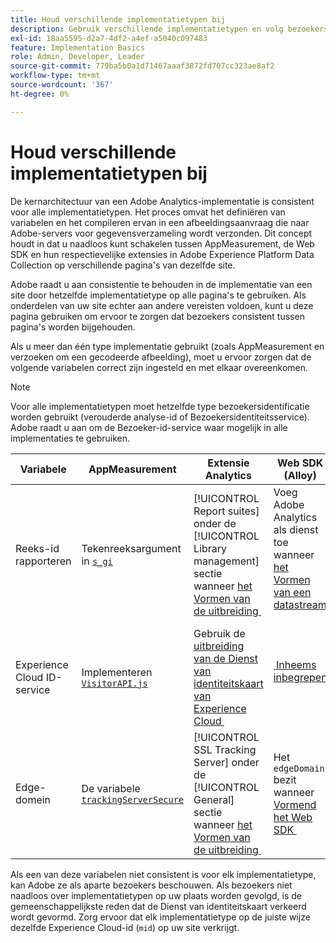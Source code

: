```yaml
---
title: Houd verschillende implementatietypen bij
description: Gebruik verschillende implementatietypen en volg bezoekers naadloos tussen hen.
exl-id: 18aa5595-d2a7-4df2-a4ef-a5040c097483
feature: Implementation Basics
role: Admin, Developer, Leader
source-git-commit: 779ba5b0a1d71467aaaf3872fd707cc323ae8af2
workflow-type: tm+mt
source-wordcount: '367'
ht-degree: 0%

---
```


# Houd verschillende implementatietypen bij

De kernarchitectuur van een Adobe Analytics-implementatie is consistent voor alle implementatietypen. Het proces omvat het definiëren van variabelen en het compileren ervan in een afbeeldingsaanvraag die naar Adobe-servers voor gegevensverzameling wordt verzonden. Dit concept houdt in dat u naadloos kunt schakelen tussen AppMeasurement, de Web SDK en hun respectievelijke extensies in Adobe Experience Platform Data Collection op verschillende pagina&#39;s van dezelfde site.

Adobe raadt u aan consistentie te behouden in de implementatie van een site door hetzelfde implementatietype op alle pagina&#39;s te gebruiken. Als onderdelen van uw site echter aan andere vereisten voldoen, kunt u deze pagina gebruiken om ervoor te zorgen dat bezoekers consistent tussen pagina&#39;s worden bijgehouden.

Als u meer dan één type implementatie gebruikt (zoals AppMeasurement en verzoeken om een gecodeerde afbeelding), moet u ervoor zorgen dat de volgende variabelen correct zijn ingesteld en met elkaar overeenkomen.

>[!NOTE]
>
>Voor alle implementatietypen moet hetzelfde type bezoekersidentificatie worden gebruikt (verouderde analyse-id of Bezoekersidentiteitsservice). Adobe raadt u aan om de Bezoeker-id-service waar mogelijk in alle implementaties te gebruiken.

| Variabele | AppMeasurement | Extensie Analytics | Web SDK (Alloy) | Web SDK-tagextensie | Hardcoded image request |
| --- | --- | --- | --- | --- | --- |
| Reeks-id rapporteren | Tekenreeksargument in [`s_gi`](../vars/functions/s-gi.md) | [!UICONTROL Report suites] onder de [!UICONTROL Library management] sectie wanneer [&#x200B; het Vormen van de uitbreiding &#x200B;](https://experienceleague.adobe.com/docs/experience-platform/tags/extensions/client/analytics/overview.html) | Voeg Adobe Analytics als dienst toe wanneer [&#x200B; het Vormen van een datastream &#x200B;](https://experienceleague.adobe.com/docs/experience-platform/edge/datastreams/configure.html) | Voeg Adobe Analytics als dienst toe wanneer [&#x200B; het Vormen van een datastream &#x200B;](https://experienceleague.adobe.com/docs/experience-platform/edge/datastreams/configure.html) | Deel van de URL `pathname` (na `/b/ss/`) |
| Experience Cloud ID-service | Implementeren [`VisitorAPI.js`](appmeasurement.md) | Gebruik de [&#x200B; uitbreiding van de Dienst van identiteitskaart van Experience Cloud &#x200B;](analytics-extension.md) | [&#x200B; Inheems inbegrepen &#x200B;](alloy.md) | [&#x200B; Inheems inbegrepen &#x200B;](web-sdk-extension.md) | Maak a [&#x200B; afzonderlijke vraag aan de Dienst van identiteitskaart &#x200B;](https://experienceleague.adobe.com/docs/id-service/using/implementation/direct-integration.html) om gewenste identiteitskaart te verkrijgen en `mid` in het vraagkoord te omvatten |
| Edge-domein | De variabele [`trackingServerSecure`](../vars/config-vars/trackingserversecure.md) | [!UICONTROL SSL Tracking Server] onder de [!UICONTROL General] sectie wanneer [&#x200B; het Vormen van de uitbreiding &#x200B;](https://experienceleague.adobe.com/docs/experience-platform/tags/extensions/client/analytics/overview.html) | Het `edgeDomain` bezit wanneer [&#x200B; Vormend het Web SDK &#x200B;](https://experienceleague.adobe.com/docs/experience-platform/edge/fundamentals/configuring-the-sdk.html) | Het [!UICONTROL Edge Domain] gebied wanneer [&#x200B; het Vormen van de uitbreiding &#x200B;](https://experienceleague.adobe.com/docs/experience-platform/edge/extension/web-sdk-extension-configuration.html) | De `hostname` van de URL van de afbeeldingsaanvraag |

Als een van deze variabelen niet consistent is voor elk implementatietype, kan Adobe ze als aparte bezoekers beschouwen. Als bezoekers niet naadloos over implementatietypen op uw plaats worden gevolgd, is de gemeenschappelijkste reden dat de Dienst van identiteitskaart verkeerd wordt gevormd. Zorg ervoor dat elk implementatietype op de juiste wijze dezelfde Experience Cloud-id (`mid`) op uw site verkrijgt.
